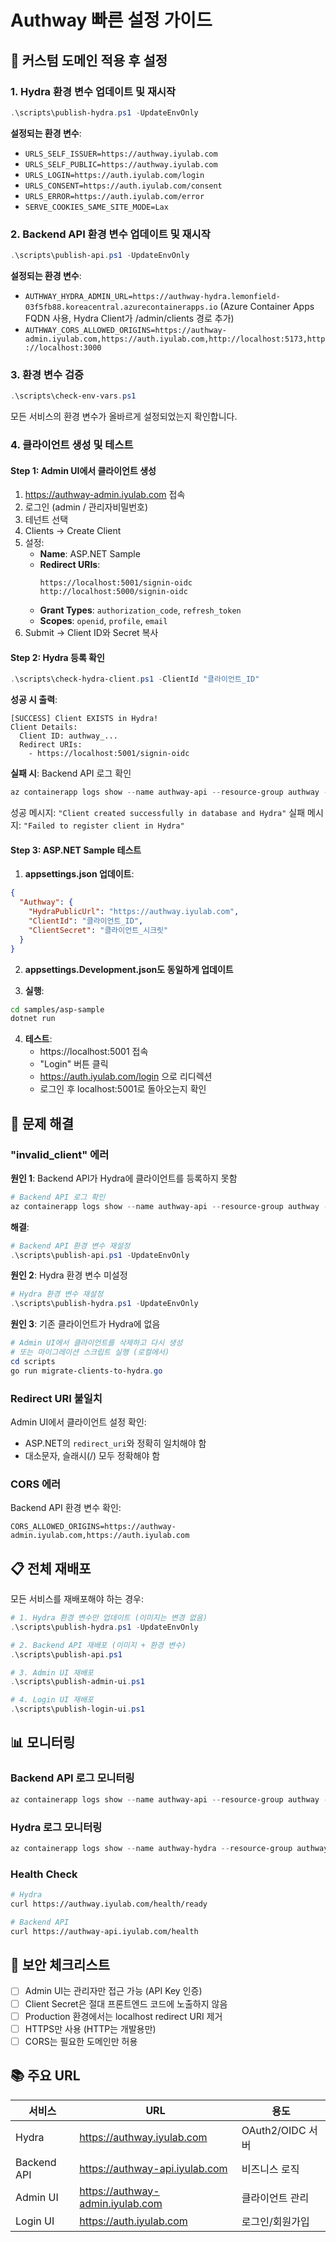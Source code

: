 # Authway 빠른 설정 가이드

## 🚀 커스텀 도메인 적용 후 설정

### 1. Hydra 환경 변수 업데이트 및 재시작

```powershell
.\scripts\publish-hydra.ps1 -UpdateEnvOnly
```

**설정되는 환경 변수**:
- `URLS_SELF_ISSUER=https://authway.iyulab.com`
- `URLS_SELF_PUBLIC=https://authway.iyulab.com`
- `URLS_LOGIN=https://auth.iyulab.com/login`
- `URLS_CONSENT=https://auth.iyulab.com/consent`
- `URLS_ERROR=https://auth.iyulab.com/error`
- `SERVE_COOKIES_SAME_SITE_MODE=Lax`

### 2. Backend API 환경 변수 업데이트 및 재시작

```powershell
.\scripts\publish-api.ps1 -UpdateEnvOnly
```

**설정되는 환경 변수**:
- `AUTHWAY_HYDRA_ADMIN_URL=https://authway-hydra.lemonfield-03f5fb88.koreacentral.azurecontainerapps.io` (Azure Container Apps FQDN 사용, Hydra Client가 /admin/clients 경로 추가)
- `AUTHWAY_CORS_ALLOWED_ORIGINS=https://authway-admin.iyulab.com,https://auth.iyulab.com,http://localhost:5173,http://localhost:3000`

### 3. 환경 변수 검증

```powershell
.\scripts\check-env-vars.ps1
```

모든 서비스의 환경 변수가 올바르게 설정되었는지 확인합니다.

### 4. 클라이언트 생성 및 테스트

#### Step 1: Admin UI에서 클라이언트 생성
1. https://authway-admin.iyulab.com 접속
2. 로그인 (admin / 관리자비밀번호)
3. 테넌트 선택
4. Clients → Create Client
5. 설정:
   - **Name**: ASP.NET Sample
   - **Redirect URIs**:
     ```
     https://localhost:5001/signin-oidc
     http://localhost:5000/signin-oidc
     ```
   - **Grant Types**: `authorization_code`, `refresh_token`
   - **Scopes**: `openid`, `profile`, `email`
6. Submit → Client ID와 Secret 복사

#### Step 2: Hydra 등록 확인

```powershell
.\scripts\check-hydra-client.ps1 -ClientId "클라이언트_ID"
```

**성공 시 출력**:
```
[SUCCESS] Client EXISTS in Hydra!
Client Details:
  Client ID: authway_...
  Redirect URIs:
    - https://localhost:5001/signin-oidc
```

**실패 시**: Backend API 로그 확인
```powershell
az containerapp logs show --name authway-api --resource-group authway --follow
```

성공 메시지: `"Client created successfully in database and Hydra"`
실패 메시지: `"Failed to register client in Hydra"`

#### Step 3: ASP.NET Sample 테스트

1. **appsettings.json 업데이트**:
```json
{
  "Authway": {
    "HydraPublicUrl": "https://authway.iyulab.com",
    "ClientId": "클라이언트_ID",
    "ClientSecret": "클라이언트_시크릿"
  }
}
```

2. **appsettings.Development.json도 동일하게 업데이트**

3. **실행**:
```bash
cd samples/asp-sample
dotnet run
```

4. **테스트**:
   - https://localhost:5001 접속
   - "Login" 버튼 클릭
   - https://auth.iyulab.com/login 으로 리디렉션
   - 로그인 후 localhost:5001로 돌아오는지 확인

## 🔧 문제 해결

### "invalid_client" 에러

**원인 1**: Backend API가 Hydra에 클라이언트를 등록하지 못함

```powershell
# Backend API 로그 확인
az containerapp logs show --name authway-api --resource-group authway --follow
```

**해결**:
```powershell
# Backend API 환경 변수 재설정
.\scripts\publish-api.ps1 -UpdateEnvOnly
```

**원인 2**: Hydra 환경 변수 미설정

```powershell
# Hydra 환경 변수 재설정
.\scripts\publish-hydra.ps1 -UpdateEnvOnly
```

**원인 3**: 기존 클라이언트가 Hydra에 없음

```powershell
# Admin UI에서 클라이언트를 삭제하고 다시 생성
# 또는 마이그레이션 스크립트 실행 (로컬에서)
cd scripts
go run migrate-clients-to-hydra.go
```

### Redirect URI 불일치

Admin UI에서 클라이언트 설정 확인:
- ASP.NET의 `redirect_uri`와 정확히 일치해야 함
- 대소문자, 슬래시(/) 모두 정확해야 함

### CORS 에러

Backend API 환경 변수 확인:
```
CORS_ALLOWED_ORIGINS=https://authway-admin.iyulab.com,https://auth.iyulab.com
```

## 📋 전체 재배포

모든 서비스를 재배포해야 하는 경우:

```powershell
# 1. Hydra 환경 변수만 업데이트 (이미지는 변경 없음)
.\scripts\publish-hydra.ps1 -UpdateEnvOnly

# 2. Backend API 재배포 (이미지 + 환경 변수)
.\scripts\publish-api.ps1

# 3. Admin UI 재배포
.\scripts\publish-admin-ui.ps1

# 4. Login UI 재배포
.\scripts\publish-login-ui.ps1
```

## 📊 모니터링

### Backend API 로그 모니터링
```powershell
az containerapp logs show --name authway-api --resource-group authway --follow
```

### Hydra 로그 모니터링
```powershell
az containerapp logs show --name authway-hydra --resource-group authway --follow
```

### Health Check
```bash
# Hydra
curl https://authway.iyulab.com/health/ready

# Backend API
curl https://authway-api.iyulab.com/health
```

## 🔐 보안 체크리스트

- [ ] Admin UI는 관리자만 접근 가능 (API Key 인증)
- [ ] Client Secret은 절대 프론트엔드 코드에 노출하지 않음
- [ ] Production 환경에서는 localhost redirect URI 제거
- [ ] HTTPS만 사용 (HTTP는 개발용만)
- [ ] CORS는 필요한 도메인만 허용

## 📚 주요 URL

| 서비스 | URL | 용도 |
|--------|-----|------|
| Hydra | https://authway.iyulab.com | OAuth2/OIDC 서버 |
| Backend API | https://authway-api.iyulab.com | 비즈니스 로직 |
| Admin UI | https://authway-admin.iyulab.com | 클라이언트 관리 |
| Login UI | https://auth.iyulab.com | 로그인/회원가입 |
